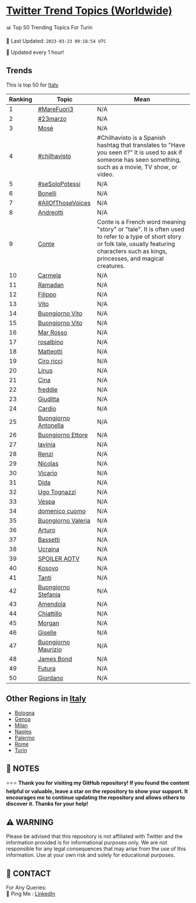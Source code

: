 [Twitter Trend Topics (Worldwide)](https://github.com/ErcinDedeoglu/Twitter-Trend-Topics)
==========


📊 Top 50 Trending Topics For Turin

📆 Last Updated: `2023-03-23 09:18:54 UTC`

🔧 Updated every 1 hour!


## Trends

This is top 50 for [Italy](</Italy>)

| Ranking | Topic | Mean |
| ------- | ------------ | ------------ |
| 1 | [#MareFuori3](http://twitter.com/search?q=%23MareFuori3) | N/A |
| 2 | [#23marzo](http://twitter.com/search?q=%2323marzo) | N/A |
| 3 | [Mosè](http://twitter.com/search?q=Mos%c3%a8) | N/A |
| 4 | [#chilhavisto](http://twitter.com/search?q=%23chilhavisto) | #Chilhavisto is a Spanish hashtag that translates to "Have you seen it?" It is used to ask if someone has seen something, such as a movie, TV show, or video. |
| 5 | [#seSoloPotessi](http://twitter.com/search?q=%23seSoloPotessi) | N/A |
| 6 | [Bonelli](http://twitter.com/search?q=Bonelli) | N/A |
| 7 | [#AllOfThoseVoices](http://twitter.com/search?q=%23AllOfThoseVoices) | N/A |
| 8 | [Andreotti](http://twitter.com/search?q=Andreotti) | N/A |
| 9 | [Conte](http://twitter.com/search?q=Conte) | Conte is a French word meaning "story" or "tale". It is often used to refer to a type of short story or folk tale, usually featuring characters such as kings, princesses, and magical creatures. |
| 10 | [Carmela](http://twitter.com/search?q=Carmela) | N/A |
| 11 | [Ramadan](http://twitter.com/search?q=Ramadan) | N/A |
| 12 | [Filippo](http://twitter.com/search?q=Filippo) | N/A |
| 13 | [Vito](http://twitter.com/search?q=Vito) | N/A |
| 14 | [Buongiorno Vito](http://twitter.com/search?q=Buongiorno+Vito) | N/A |
| 15 | [Buongiorno Vito](http://twitter.com/search?q=Buongiorno+Vito) | N/A |
| 16 | [Mar Rosso](http://twitter.com/search?q=Mar+Rosso) | N/A |
| 17 | [rosalbino](http://twitter.com/search?q=rosalbino) | N/A |
| 18 | [Matteotti](http://twitter.com/search?q=Matteotti) | N/A |
| 19 | [Ciro ricci](http://twitter.com/search?q=Ciro+ricci) | N/A |
| 20 | [Linus](http://twitter.com/search?q=Linus) | N/A |
| 21 | [Cina](http://twitter.com/search?q=Cina) | N/A |
| 22 | [freddie](http://twitter.com/search?q=freddie) | N/A |
| 23 | [Giuditta](http://twitter.com/search?q=Giuditta) | N/A |
| 24 | [Cardio](http://twitter.com/search?q=Cardio) | N/A |
| 25 | [Buongiorno Antonella](http://twitter.com/search?q=Buongiorno+Antonella) | N/A |
| 26 | [Buongiorno Ettore](http://twitter.com/search?q=Buongiorno+Ettore) | N/A |
| 27 | [lavinia](http://twitter.com/search?q=lavinia) | N/A |
| 28 | [Renzi](http://twitter.com/search?q=Renzi) | N/A |
| 29 | [Nicolas](http://twitter.com/search?q=Nicolas) | N/A |
| 30 | [Vicario](http://twitter.com/search?q=Vicario) | N/A |
| 31 | [Dida](http://twitter.com/search?q=Dida) | N/A |
| 32 | [Ugo Tognazzi](http://twitter.com/search?q=Ugo+Tognazzi) | N/A |
| 33 | [Vespa](http://twitter.com/search?q=Vespa) | N/A |
| 34 | [domenico cuomo](http://twitter.com/search?q=domenico+cuomo) | N/A |
| 35 | [Buongiorno Valeria](http://twitter.com/search?q=Buongiorno+Valeria) | N/A |
| 36 | [Arturo](http://twitter.com/search?q=Arturo) | N/A |
| 37 | [Bassetti](http://twitter.com/search?q=Bassetti) | N/A |
| 38 | [Ucraina](http://twitter.com/search?q=Ucraina) | N/A |
| 39 | [SPOILER AOTV](http://twitter.com/search?q=SPOILER+AOTV) | N/A |
| 40 | [Kosovo](http://twitter.com/search?q=Kosovo) | N/A |
| 41 | [Tanti](http://twitter.com/search?q=Tanti) | N/A |
| 42 | [Buongiorno Stefania](http://twitter.com/search?q=Buongiorno+Stefania) | N/A |
| 43 | [Amendola](http://twitter.com/search?q=Amendola) | N/A |
| 44 | [Chiattillo](http://twitter.com/search?q=Chiattillo) | N/A |
| 45 | [Morgan](http://twitter.com/search?q=Morgan) | N/A |
| 46 | [Giselle](http://twitter.com/search?q=Giselle) | N/A |
| 47 | [Buongiorno Maurizio](http://twitter.com/search?q=Buongiorno+Maurizio) | N/A |
| 48 | [James Bond](http://twitter.com/search?q=James+Bond) | N/A |
| 49 | [Futura](http://twitter.com/search?q=Futura) | N/A |
| 50 | [Giordano](http://twitter.com/search?q=Giordano) | N/A |



## Other Regions in [Italy](</Italy>)

* [Bologna](</Italy/Bologna.md>)
* [Genoa](</Italy/Genoa.md>)
* [Milan](</Italy/Milan.md>)
* [Naples](</Italy/Naples.md>)
* [Palermo](</Italy/Palermo.md>)
* [Rome](</Italy/Rome.md>)
* [Turin](</Italy/Turin.md>)



## 📝 NOTES

⭐⭐⭐ **Thank you for visiting my GitHub repository! If you found the content helpful or valuable, leave a star on the repository to show your support. It encourages me to continue updating the repository and allows others to discover it. Thanks for your help!**


## ⚠️ WARNING

Please be advised that this repository is not affiliated with Twitter and the information provided is for informational purposes only. We are not responsible for any legal consequences that may arise from the use of this information. Use at your own risk and solely for educational purposes.


## 📨 CONTACT

 For Any Queries:  
            🏓 Ping Me : [LinkedIn](https://www.linkedin.com/in/ercindedeoglu/)
